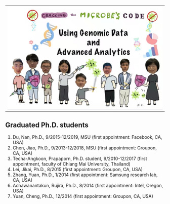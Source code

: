 <div>
<table border="0">
  <tr>
    <td width="50%">
      <img src="/imgs/group_now.jpg" width="100%">
    </td>
  </tr>
</table>
</div>

## Graduated Ph.D. students
1. Du, Nan, Ph.D., 9/2015-12/2019, MSU (first appointment: Facebook, CA, USA)
2. Chen, Jiao, Ph.D., 9/2013-12/2018, MSU (first appointment: Groupon, CA, USA)
3. Techa-Angkoon, Prapaporn, Ph.D. student, 9/2010-12/2017 (first appointment, faculty of Chiang Mai University, Thailand)
4. Lei, Jikai, Ph.D., 8/2015 (first appointment: Groupon, CA, USA)
5. Zhang, Yuan, Ph.D., 1/2014 (first appointment: Samsung research lab, CA, USA)
6. Achawanantakun, Rujira, Ph.D., 8/2014 (first appointment: Intel, Oregon, USA)
7. Yuan, Cheng, Ph.D., 12/2014 (first appointment: Groupon, CA, USA)
